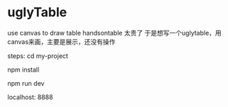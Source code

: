 # uglyTable
use canvas to draw table
handsontable 太贵了
于是想写一个uglytable，用canvas来画，主要是展示，还没有操作

steps:
cd my-project  

npm install  

npm run dev  

localhost: 8888  
